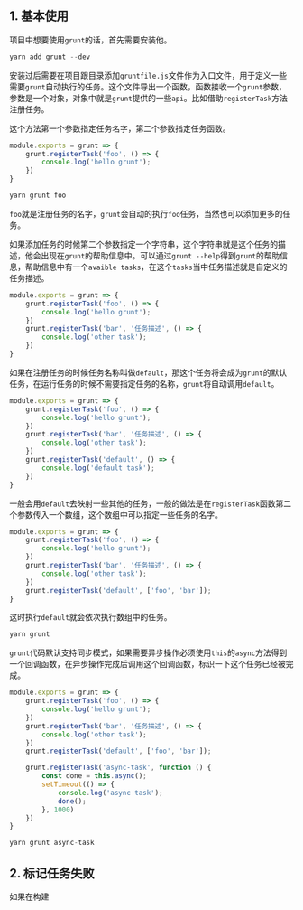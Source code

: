 ## 1. 基本使用

项目中想要使用```grunt```的话，首先需要安装他。

```s
yarn add grunt --dev
```

安装过后需要在项目跟目录添加```gruntfile.js```文件作为入口文件，用于定义一些需要```grunt```自动执行的任务。这个文件导出一个函数，函数接收一个```grunt```参数，参数是一个对象，对象中就是```grunt```提供的一些```api```。比如借助```registerTask```方法注册任务。

这个方法第一个参数指定任务名字，第二个参数指定任务函数。

```js
module.exports = grunt => {
    grunt.registerTask('foo', () => {
        console.log('hello grunt');
    })
}
```

```s
yarn grunt foo
```

```foo```就是注册任务的名字，```grunt```会自动的执行```foo```任务，当然也可以添加更多的任务。

如果添加任务的时候第二个参数指定一个字符串，这个字符串就是这个任务的描述，他会出现在```grunt```的帮助信息中。可以通过```grunt --help```得到```grunt```的帮助信息，帮助信息中有一个```avaible tasks```，在这个```tasks```当中任务描述就是自定义的任务描述。

```js
module.exports = grunt => {
    grunt.registerTask('foo', () => {
        console.log('hello grunt');
    })
    grunt.registerTask('bar', '任务描述', () => {
        console.log('other task');
    })
}
```

如果在注册任务的时候任务名称叫做```default```，那这个任务将会成为```grunt```的默认任务，在运行任务的时候不需要指定任务的名称，```grunt```将自动调用```default```。

```js
module.exports = grunt => {
    grunt.registerTask('foo', () => {
        console.log('hello grunt');
    })
    grunt.registerTask('bar', '任务描述', () => {
        console.log('other task');
    })
    grunt.registerTask('default', () => {
        console.log('default task');
    })
}
```

一般会用```default```去映射一些其他的任务，一般的做法是在```registerTask```函数第二个参数传入一个数组，这个数组中可以指定一些任务的名字。

```js
module.exports = grunt => {
    grunt.registerTask('foo', () => {
        console.log('hello grunt');
    })
    grunt.registerTask('bar', '任务描述', () => {
        console.log('other task');
    })
    grunt.registerTask('default', ['foo', 'bar']);
}
```

这时执行```default```就会依次执行数组中的任务。

```s
yarn grunt
```

```grunt```代码默认支持同步模式，如果需要异步操作必须使用```this```的```async```方法得到一个回调函数，在异步操作完成后调用这个回调函数，标识一下这个任务已经被完成。

```js
module.exports = grunt => {
    grunt.registerTask('foo', () => {
        console.log('hello grunt');
    })
    grunt.registerTask('bar', '任务描述', () => {
        console.log('other task');
    })
    grunt.registerTask('default', ['foo', 'bar']);

    grunt.registerTask('async-task', function () {
        const done = this.async();
        setTimeout(() => {
            console.log('async task');
            done();
        }, 1000)
    })
}
```

```s
yarn grunt async-task
```

## 2. 标记任务失败

如果在构建